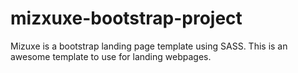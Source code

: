 # mizxuxe-bootstrap-project
Mizuxe is a bootstrap landing page template using SASS. This is an awesome template to use for landing webpages.
